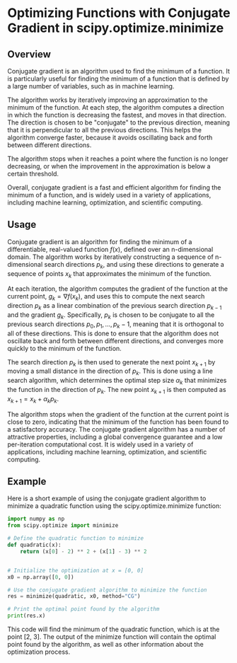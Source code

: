 # Optimizing Functions with Conjugate Gradient in scipy.optimize.minimize

## Overview
Conjugate gradient is an algorithm used to find the minimum of a function. It is particularly useful for finding the minimum of a function that is defined by a large number of variables, such as in machine learning.

The algorithm works by iteratively improving an approximation to the minimum of the function. At each step, the algorithm computes a direction in which the function is decreasing the fastest, and moves in that direction. The direction is chosen to be "conjugate" to the previous direction, meaning that it is perpendicular to all the previous directions. This helps the algorithm converge faster, because it avoids oscillating back and forth between different directions.

The algorithm stops when it reaches a point where the function is no longer decreasing, or when the improvement in the approximation is below a certain threshold.

Overall, conjugate gradient is a fast and efficient algorithm for finding the minimum of a function, and is widely used in a variety of applications, including machine learning, optimization, and scientific computing.

## Usage
Conjugate gradient is an algorithm for finding the minimum of a differentiable, real-valued function $f(x)$, defined over an n-dimensional domain. The algorithm works by iteratively constructing a sequence of n-dimensional search directions $p_k$, and using these directions to generate a sequence of points $x_k$ that approximates the minimum of the function.

At each iteration, the algorithm computes the gradient of the function at the current point, $g_k = \nabla f(x_k)$, and uses this to compute the next search direction $p_k$ as a linear combination of the previous search direction $p_{k-1}$ and the gradient $g_k$. Specifically, $p_k$ is chosen to be conjugate to all the previous search directions $p_0, p_1, ..., p_k-1$, meaning that it is orthogonal to all of these directions. This is done to ensure that the algorithm does not oscillate back and forth between different directions, and converges more quickly to the minimum of the function.

The search direction $p_k$ is then used to generate the next point $x_{k+1}$ by moving a small distance in the direction of $p_k$. This is done using a line search algorithm, which determines the optimal step size $\alpha_k$ that minimizes the function in the direction of $p_k$. The new point $x_{k+1}$ is then computed as $x_{k+1} = x_k + \alpha_k p_k$.

The algorithm stops when the gradient of the function at the current point is close to zero, indicating that the minimum of the function has been found to a satisfactory accuracy. The conjugate gradient algorithm has a number of attractive properties, including a global convergence guarantee and a low per-iteration computational cost. It is widely used in a variety of applications, including machine learning, optimization, and scientific computing.

## Example
Here is a short example of using the conjugate gradient algorithm to minimize a quadratic function using the scipy.optimize.minimize function:

```python
import numpy as np
from scipy.optimize import minimize

# Define the quadratic function to minimize
def quadratic(x):
    return (x[0] - 2) ** 2 + (x[1] - 3) ** 2


# Initialize the optimization at x = [0, 0]
x0 = np.array([0, 0])

# Use the conjugate gradient algorithm to minimize the function
res = minimize(quadratic, x0, method="CG")

# Print the optimal point found by the algorithm
print(res.x)
```

This code will find the minimum of the quadratic function, which is at the point [2, 3]. The output of the minimize function will contain the optimal point found by the algorithm, as well as other information about the optimization process.
